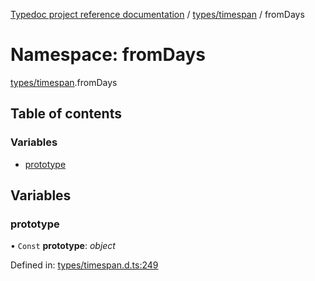 [Typedoc project reference documentation](../README.md) / [types/timespan](types_timespan.md) / fromDays

# Namespace: fromDays

[types/timespan](types_timespan.md).fromDays

## Table of contents

### Variables

- [prototype](types_timespan.fromdays.md#prototype)

## Variables

### prototype

• `Const` **prototype**: *object*

Defined in: [types/timespan.d.ts:249](https://github.com/DocuWare/REST-Sample-TS/blob/6f07cff/src/types/timespan.d.ts#L249)
